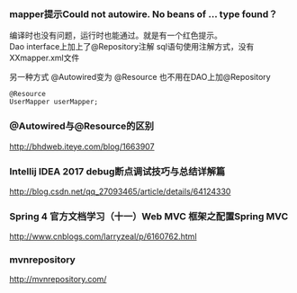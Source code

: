 ### mapper提示Could not autowire. No beans of … type found？
编译时也没有问题，运行时也能通过。就是有一个红色提示。  
Dao interface上加上了@Repository注解 
sql语句使用注解方式，没有XXmapper.xml文件

另一种方式 @Autowired变为 @Resource 也不用在DAO上加@Repository
```
@Resource 
UserMapper userMapper;
```

### @Autowired与@Resource的区别 
http://bhdweb.iteye.com/blog/1663907

### Intellij IDEA 2017 debug断点调试技巧与总结详解篇
http://blog.csdn.net/qq_27093465/article/details/64124330

### Spring 4 官方文档学习（十一）Web MVC 框架之配置Spring MVC
http://www.cnblogs.com/larryzeal/p/6160762.html

### mvnrepository
http://mvnrepository.com/